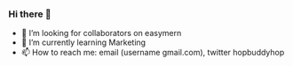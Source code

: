 ### Hi there 👋
- 👯 I’m looking for collaborators on easymern
- 🌱 I’m currently learning Marketing
- 📫 How to reach me: email (username gmail.com), twitter hopbuddyhop


<!--
**JayArghArgh/jayarghargh** is a ✨ _special_ ✨ repository because its `README.md` (this file) appears on your GitHub profile.

Here are some ideas to get you started:

- 🔭 I’m currently working on ...
- 🌱 I’m currently learning ...
- 👯 I’m looking to collaborate on ...
- 🤔 I’m looking for help with ...
- 💬 Ask me about ...
- 📫 How to reach me: ...
- 😄 Pronouns: ...
- ⚡ Fun fact: ...
-->

